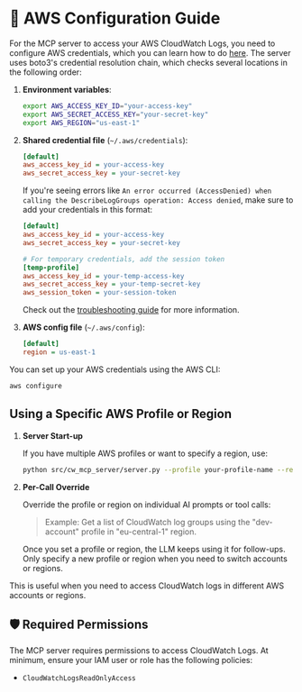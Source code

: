 # 🔐 AWS Configuration Guide

For the MCP server to access your AWS CloudWatch Logs, you need to configure AWS credentials, which you can learn how to do [here](https://docs.aws.amazon.com/cli/v1/userguide/cli-configure-files.html). The server uses boto3's credential resolution chain, which checks several locations in the following order:

1. **Environment variables**:
   ```bash
   export AWS_ACCESS_KEY_ID="your-access-key"
   export AWS_SECRET_ACCESS_KEY="your-secret-key"
   export AWS_REGION="us-east-1"
   ```

2. **Shared credential file** (`~/.aws/credentials`):
   ```ini
   [default]
   aws_access_key_id = your-access-key
   aws_secret_access_key = your-secret-key
   ```
   
   If you're seeing errors like `An error occurred (AccessDenied) when calling the DescribeLogGroups operation: Access denied`, make sure to add your credentials in this format:
   ```ini
   [default]
   aws_access_key_id = your-access-key
   aws_secret_access_key = your-secret-key
   
   # For temporary credentials, add the session token
   [temp-profile]
   aws_access_key_id = your-temp-access-key
   aws_secret_access_key = your-temp-secret-key
   aws_session_token = your-session-token
   ```

   Check out the [troubleshooting guide](./troubleshooting.md) for more information.

3. **AWS config file** (`~/.aws/config`):
   ```ini
   [default]
   region = us-east-1
   ```

You can set up your AWS credentials using the AWS CLI:

```bash
aws configure
```

## Using a Specific AWS Profile or Region

1. **Server Start-up**

   If you have multiple AWS profiles or want to specify a region, use:
   
   ```bash
   python src/cw_mcp_server/server.py --profile your-profile-name --region us-west-2
   ```

2. **Per-Call Override**

   Override the profile or region on individual AI prompts or tool calls:
   
   > Example: Get a list of CloudWatch log groups using the "dev-account" profile in "eu-central-1" region.

   Once you set a profile or region, the LLM keeps using it for follow-ups. Only specify a new profile or region when you need to switch accounts or regions.

This is useful when you need to access CloudWatch logs in different AWS accounts or regions.

## 🛡️ Required Permissions

The MCP server requires permissions to access CloudWatch Logs. At minimum, ensure your IAM user or role has the following policies:
- `CloudWatchLogsReadOnlyAccess`
